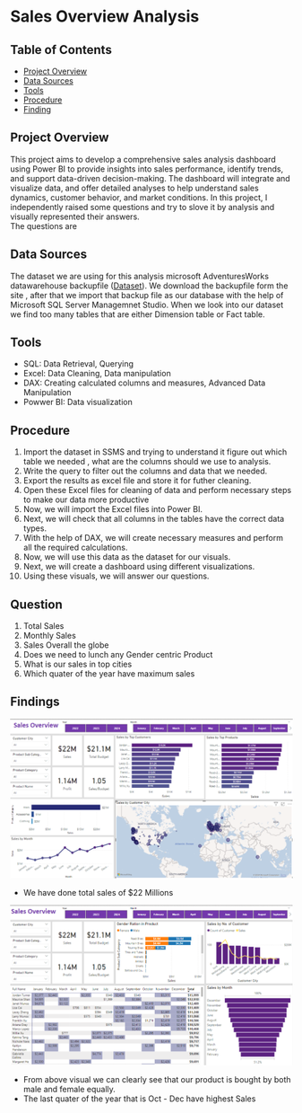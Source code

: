 ﻿# Sales Overview Analysis

## Table of Contents
- [Project Overview](#Project-Overview)
- [Data Sources](#Data-Sources)
- [Tools](#Tools)
- [Procedure](#Procedure)
- [Finding](findings)

## Project Overview
This project aims to develop a comprehensive sales analysis dashboard using Power BI to provide insights into sales performance, identify trends, and support data-driven decision-making.
The dashboard will integrate and visualize data, and offer detailed analyses to help understand sales dynamics, customer behavior, and market conditions. 
In this project, I independently raised some questions and try to slove it by analysis and visually represented their answers.  
The questions are 




## Data Sources
The dataset we are using for this analysis microsoft AdventuresWorks datawarehouse backupfile ([Dataset](https://learn.microsoft.com/en-us/sql/samples/adventureworks-install-configure?view=sql-server-ver15&tabs=ssms)).
We download the backupfile form the site , after that we import that backup file as our database with the help of Microsoft SQL Server Managemnet Studio. When we look into our dataset we find too many tables that are either Dimension table or Fact table.

## Tools
* SQL: Data Retrieval, Querying
* Excel: Data Cleaning, Data manipulation
* DAX: Creating calculated columns and measures, Advanced Data Manipulation
* Powwer BI: Data visualization


## Procedure 
1. Import the dataset in SSMS and trying to understand it figure out which table we needed , what are the columns should we use to analysis.
2. Write the query to filter out the columns and data that we needed.
3. Export the results as excel file and store it for futher cleaning.
4. Open these Excel files for cleaning of data and perform necessary steps to make our data more productive
5. Now, we will import the Excel files into Power BI.
6. Next, we will check that all columns in the tables have the correct data types.
7. With the help of DAX, we will create necessary measures and perform all the required calculations.
8. Now, we will use this data as the dataset for our visuals.
9. Next, we will create a dashboard using different visualizations.
10. Using these visuals, we will answer our questions. 

## Question
1. Total Sales
2. Monthly Sales
3. Sales Overall the globe
4. Does we need to lunch any Gender centric Product
5. What is our sales in top cities
6. Which quater of the year have maximum sales

    
## Findings
![Dashboard-I](Dashboard/Dashboard-I.png)
* We have done total sales of $22 Millions

![Dashboard-II](Dashboard/Dashboard-II.png)
* From above visual we can clearly see that our product is bought by both male and female equally.
* The last quater of the year that is Oct - Dec have highest Sales
  



